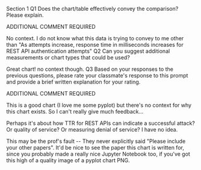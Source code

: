 Section 1
Q1
Does the chart/table effectively convey the comparison? Please explain.

ADDITIONAL COMMENT REQUIRED

No context. I do not know what this data is trying to convey to me other than "As attempts increase, response time in milliseconds increases for REST API authentication attempts"
Q2
Can you suggest additional measurements or chart types that could be used?

Great chart! no context though.
Q3
Based on your responses to the previous questions, please rate your classmate's response to this prompt and provide a brief written explanation for your rating.

ADDITIONAL COMMENT REQUIRED

This is a good chart (I love me some pyplot) but there's no context for why this chart exists. So I can't really give much feedback...

Perhaps it's about how TTR for REST APIs can indicate a successful attack? Or quality of service? Or measuring denial of service? I have no idea.

This may be the prof's fault -- They never explicitly said "Please include your other papers". It'd be nice to see the paper this chart is written for, since you probably made a really nice Jupyter Notebook too, if you've got this high of a quality image of a pyplot chart PNG.
